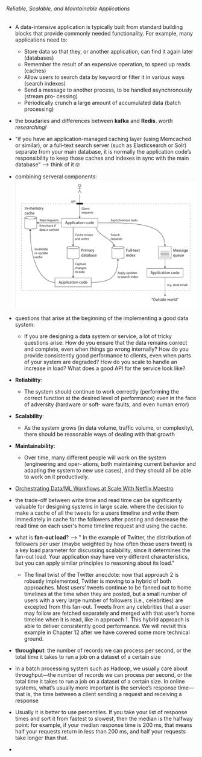 ###### Reliable, Scalable, and Maintainable Applications
- A data-intensive application is typically built from standard building blocks that provide commonly needed functionality. For example, many applications need to:
    - Store data so that they, or another application, can find it again later (databases)
    - Remember the result of an expensive operation, to speed up reads (caches)
    - Allow users to search data by keyword or filter it in various ways (search indexes)
    - Send a message to another process, to be handled asynchronously (stream pro‐ cessing)
    - Periodically crunch a large amount of accumulated data (batch processing)

- the boudaries and differences between **kafka** and **Redis**. *worth researching!*

- "if you have an application-managed caching layer (using Memcached or similar), or a full-text search server (such as Elasticsearch or Solr) separate from your main database, it is normally the application code’s responsibility to keep those caches and indexes in sync with the main database" --> think of it 🤓

- combining serveral components:
![combine_serveral_comp](../images/combine_serveral_comp.png)

- questions that arise at the beginning of the implementing a good data system:
    - If you are designing a data system or service, a lot of tricky questions arise. How do you ensure that the data remains correct and complete, even when things go wrong internally? How do you provide consistently good performance to clients, even when parts of your system are degraded? How do you scale to handle an increase in load? What does a good API for the service look like?

- **Reliability**:
    - The system should continue to work correctly (performing the correct function at the desired level of performance) even in the face of adversity (hardware or soft‐ ware faults, and even human error)
- **Scalability**:
    - As the system grows (in data volume, traffic volume, or complexity), there should be reasonable ways of dealing with that growth
- **Maintainability**:
    - Over time, many different people will work on the system (engineering and oper‐ ations, both maintaining current behavior and adapting the system to new use cases), and they should all be able to work on it productively.


- [Orchestrating Data/ML Workflows at Scale With Netflix Maestro](https://netflixtechblog.com/orchestrating-data-ml-workflows-at-scale-with-netflix-maestro-aaa2b41b800c)


- the trade-off between write time and read time can be significantly valuable for designing systems in large scale.
where the decision to make a cache of all the tweets for a users timeline and write them immediately in cache for the followers after posting and decrease the read time on each user's home timeline request and using the cache.


- what is **fan-out load**? --> 
" In the example of Twitter, the distribution of followers per user (maybe weighted by how often those users tweet) is a key load parameter for discussing scalability, since it determines the fan-out load. Your application may have very different characteristics, but you can apply similar principles to reasoning about its load."
  -  The final twist of the Twitter anecdote: now that approach 2 is robustly implemented, Twitter is moving to a hybrid of both approaches. Most users’ tweets continue to be fanned out to home timelines at the time when they are posted, but a small number of users with a very large number of followers (i.e., celebrities) are excepted from this fan-out. Tweets from any celebrities that a user may follow are fetched separately and merged with that user’s home timeline when it is read, like in approach 1. This hybrid approach is able to deliver consistently good performance. We will revisit this example in Chapter 12 after we have covered some more technical ground.

- **throughput**: the number of records we can process per second, or the total time it takes to run a job on a dataset of a certain size


- In a batch processing system such as Hadoop, we usually care about throughput—the number of records we can process per second, or the total time it takes to run a job on a dataset of a certain size. In online systems, what’s usually more important is the service’s response time—that is, the time between a client sending a request and receiving a response

- Usually it is better to use percentiles. If you take your list of response times and sort it from fastest to slowest, then the median is the halfway point: for example, if your median response time is 200 ms, that means half your requests return in less than 200 ms, and half your requests take longer than that.

- 